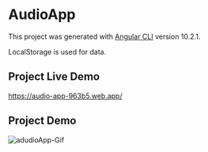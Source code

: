 # AudioApp

This project was generated with [Angular CLI](https://angular.io/) version 10.2.1.

LocalStorage is used for data.

## Project Live Demo

https://audio-app-963b5.web.app/


 ## Project Demo

 ![adudioApp-Gif](https://user-images.githubusercontent.com/67025166/119840630-01e65980-beba-11eb-92d3-59dfcf2ac7cf.gif)


